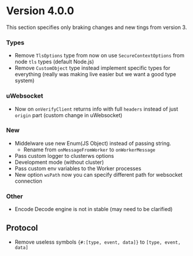 # Version 4.0.0 

This section specifies only braking changes and new tings from version 3.

### Types

* Remove `TlsOptions` type from now on use `SecureContextOptions` from node `tls` types (default Node.js)
* Remove `CustomObject` type instead implement specific types for everything (really was making live easier but we want a good type system)

### uWebsocket 
* Now on `onVerifyClient` returns info with full `headers` instead of just `origin` part (custom change in uWebsocket)

### New
* Middelware use new Enum(JS Object) instead of passing string.
  * Rename from `onMessageFromWorker` to `onWorkerMessage`
* Pass custom logger to clusterws options
* Development mode (without cluster)
* Pass custom env variables to the Worker processes
* New option `wsPath` now you can specify different path for websocket connection

### Other
* Encode Decode engine is not in stable (may need to be clarified)

## Protocol

* Remove useless symbols `{#:[type, event, data]}` to `[type, event, data]`